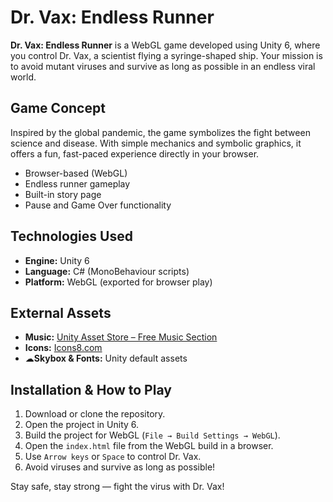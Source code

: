 # Dr. Vax: Endless Runner

**Dr. Vax: Endless Runner** is a WebGL game developed using Unity 6, where you control Dr. Vax, a scientist flying a syringe-shaped ship. Your mission is to avoid mutant viruses and survive as long as possible in an endless viral world.

## Game Concept

Inspired by the global pandemic, the game symbolizes the fight between science and disease. With simple mechanics and symbolic graphics, it offers a fun, fast-paced experience directly in your browser.

- Browser-based (WebGL)
- Endless runner gameplay
- Built-in story page
- Pause and Game Over functionality

## Technologies Used

- **Engine:** Unity 6
- **Language:** C# (MonoBehaviour scripts)
- **Platform:** WebGL (exported for browser play)

## External Assets

- **Music:** [Unity Asset Store – Free Music Section](https://assetstore.unity.com)
- **Icons:** [Icons8.com](https://icons8.com)
- ☁**Skybox & Fonts:** Unity default assets

## Installation & How to Play

1. Download or clone the repository.
2. Open the project in Unity 6.
3. Build the project for WebGL (`File → Build Settings → WebGL`).
4. Open the `index.html` file from the WebGL build in a browser.
5. Use `Arrow keys` or `Space` to control Dr. Vax.
6. Avoid viruses and survive as long as possible!



Stay safe, stay strong — fight the virus with Dr. Vax!

